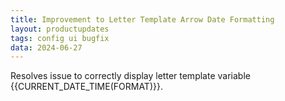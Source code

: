 ```yaml
---
title: Improvement to Letter Template Arrow Date Formatting
layout: productupdates
tags: config ui bugfix
data: 2024-06-27
---
```

Resolves issue to correctly display letter template variable {{CURRENT_DATE_TIME(FORMAT)}}.
